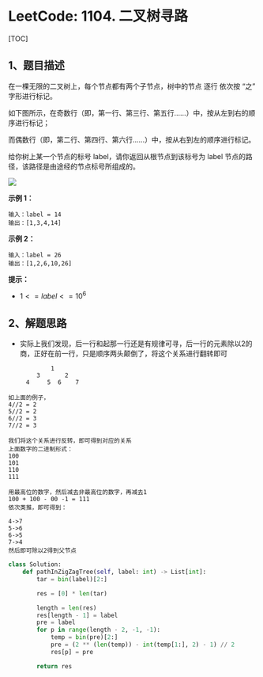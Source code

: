 # LeetCode: 1104. 二叉树寻路

[TOC]

## 1、题目描述

在一棵无限的二叉树上，每个节点都有两个子节点，树中的节点 逐行 依次按 “之” 字形进行标记。

如下图所示，在奇数行（即，第一行、第三行、第五行……）中，按从左到右的顺序进行标记；

而偶数行（即，第二行、第四行、第六行……）中，按从右到左的顺序进行标记。



给你树上某一个节点的标号 label，请你返回从根节点到该标号为 label 节点的路径，该路径是由途经的节点标号所组成的。

![](https://assets.leetcode-cn.com/aliyun-lc-upload/uploads/2019/06/28/tree.png) 

**示例 1：**

```
输入：label = 14
输出：[1,3,4,14]
```

**示例 2：**

```
输入：label = 26
输出：[1,2,6,10,26]
```

**提示：**

-  $1 <= label <= 10^6$ 



## 2、解题思路

- 实际上我们发现，后一行和起那一行还是有规律可寻，后一行的元素除以2的商，正好在前一行，只是顺序两头颠倒了，将这个关系进行翻转即可

``` 
            1
        3       2
     4     5  6    7
```

```
如上面的例子，
4//2 = 2
5//2 = 2
6//2 = 3
7//2 = 3

我们将这个关系进行反转，即可得到对应的关系
上面数字的二进制形式：
100
101
110
111

用最高位的数字，然后减去非最高位的数字，再减去1
100 + 100 - 00 -1 = 111
依次类推，即可得到：

4->7
5->6
6->5
7->4
然后即可除以2得到父节点
```



```python
class Solution:
    def pathInZigZagTree(self, label: int) -> List[int]:
        tar = bin(label)[2:]

        res = [0] * len(tar)

        length = len(res)
        res[length - 1] = label
        pre = label
        for p in range(length - 2, -1, -1):
            temp = bin(pre)[2:]
            pre = (2 ** (len(temp)) - int(temp[1:], 2) - 1) // 2
            res[p] = pre

        return res

```


